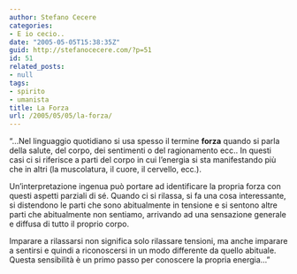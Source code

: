 ```yaml
---
author: Stefano Cecere
categories:
- E io cecio..
date: "2005-05-05T15:38:35Z"
guid: http://stefanocecere.com/?p=51
id: 51
related_posts:
- null
tags:
- spirito
- umanista
title: La Forza
url: /2005/05/05/la-forza/
---
```


&#8220;&#x2026;Nel linguaggio quotidiano si usa spesso il termine <span style="font-weight: bold">forza</span> quando si parla della salute, del corpo, dei sentimenti o del ragionamento ecc.. In questi casi ci si riferisce a parti del corpo in cui l&#8217;energia si sta manifestando pi&#xf9; che in altri (la muscolatura, il cuore, il cervello, ecc.).

Un&#8217;interpretazione ingenua pu&#xf2; portare ad identificare la propria forza con questi aspetti parziali di s&#xe9;. Quando ci si rilassa, si fa una cosa interessante, si distendono le parti che sono abitualmente in tensione e si sentono altre parti che abitualmente non sentiamo, arrivando ad una sensazione generale e diffusa di tutto il proprio corpo.

Imparare a rilassarsi non significa solo rilassare tensioni, ma anche imparare a sentirsi e quindi a riconoscersi in un modo differente da quello abituale. Questa sensibilit&#xe0; &#xe8; un primo passo per conoscere la propria energia&#8230;&#8221;